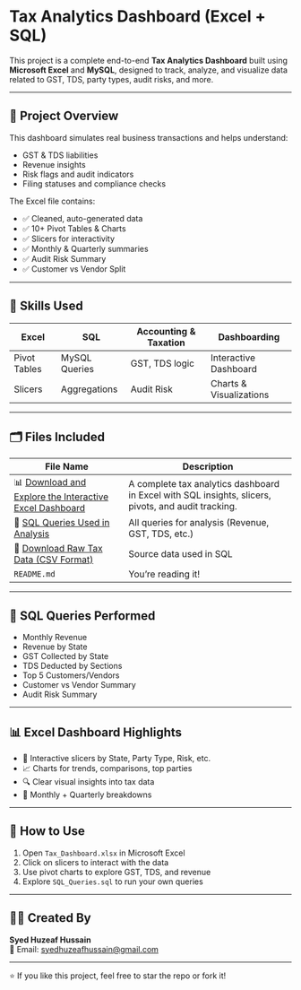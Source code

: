 # Tax Analytics Dashboard (Excel + SQL)

This project is a complete end-to-end **Tax Analytics Dashboard** built using **Microsoft Excel** and **MySQL**, designed to track, analyze, and visualize data related to GST, TDS, party types, audit risks, and more.

---

## 📁 Project Overview

This dashboard simulates real business transactions and helps understand:
- GST & TDS liabilities
- Revenue insights
- Risk flags and audit indicators
- Filing statuses and compliance checks

The Excel file contains:
- ✅ Cleaned, auto-generated data
- ✅ 10+ Pivot Tables & Charts
- ✅ Slicers for interactivity
- ✅ Monthly & Quarterly summaries
- ✅ Audit Risk Summary
- ✅ Customer vs Vendor Split

---

## 🧠 Skills Used

| Excel | SQL | Accounting & Taxation | Dashboarding |
|-------|-----|------------------------|--------------|
| Pivot Tables | MySQL Queries | GST, TDS logic | Interactive Dashboard |
| Slicers | Aggregations | Audit Risk | Charts & Visualizations |

---

## 🗂️ Files Included

| File Name | Description |
|-----------|-------------|
|📊 [Download and Explore the Interactive Excel Dashboard](./Tax_Dashboard.xlsx) | A complete tax analytics dashboard in Excel with SQL insights, slicers, pivots, and audit tracking.|
|🧠 [SQL Queries Used in Analysis](./SQL_Queries.sql)| All queries for analysis (Revenue, GST, TDS, etc.) |
| 🧾 [Download Raw Tax Data (CSV Format)](./tax_data.csv.xlsx) | Source data used in SQL |
| `README.md` | You’re reading it! |

---

## 🧪 SQL Queries Performed

- Monthly Revenue
- Revenue by State
- GST Collected by State
- TDS Deducted by Sections
- Top 5 Customers/Vendors
- Customer vs Vendor Summary
- Audit Risk Summary

---

## 📊 Excel Dashboard Highlights

- 📌 Interactive slicers by State, Party Type, Risk, etc.
- 📈 Charts for trends, comparisons, top parties
- 🔍 Clear visual insights into tax data
- 📅 Monthly + Quarterly breakdowns

---

## 🔗 How to Use

1. Open `Tax_Dashboard.xlsx` in Microsoft Excel
2. Click on slicers to interact with the data
3. Use pivot charts to explore GST, TDS, and revenue
4. Explore `SQL_Queries.sql` to run your own queries

---

## 🙋‍♂️ Created By

**Syed Huzeaf Hussain**  
📧 Email: [syedhuzeafhussain@gmail.com](mailto:syedhuzeafhussain@gmail.com)

---

⭐ If you like this project, feel free to star the repo or fork it!


